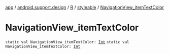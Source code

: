 [app](../../../index.md) / [android.support.design](../../index.md) / [R](../index.md) / [styleable](index.md) / [NavigationView_itemTextColor](.)

# NavigationView_itemTextColor

`static val NavigationView_itemTextColor: `[`Int`](https://kotlinlang.org/api/latest/jvm/stdlib/kotlin/-int/index.html)
`static val NavigationView_itemTextColor: `[`Int`](https://kotlinlang.org/api/latest/jvm/stdlib/kotlin/-int/index.html)